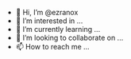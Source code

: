 - 👋 Hi, I’m @ezranox
- 👀 I’m interested in ...
- 🌱 I’m currently learning ...
- 💞️ I’m looking to collaborate on ...
- 📫 How to reach me ...

<!---
ezranox/ezranox is a ✨ special ✨ repository because its `README.md` (this file) appears on your GitHub profile.
You can click the Preview link to take a look at your changes.
--->
